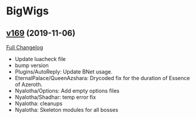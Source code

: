 # BigWigs

## [v169](https://github.com/BigWigsMods/BigWigs/tree/v169) (2019-11-06)
[Full Changelog](https://github.com/BigWigsMods/BigWigs/compare/v168.2...v169)

- Update luacheck file  
- bump version  
- Plugins/AutoReply: Update BNet usage.  
- EternalPalace/QueenAzshara: Drycoded fix for the duration of Essence of Azeroth.  
- Nyalotha/Options: Add empty options files  
- Nyalotha/Shadhar: temp error fix  
- Nyalotha: cleanups  
- Nyalotha: Skeleton modules for all bosses  
